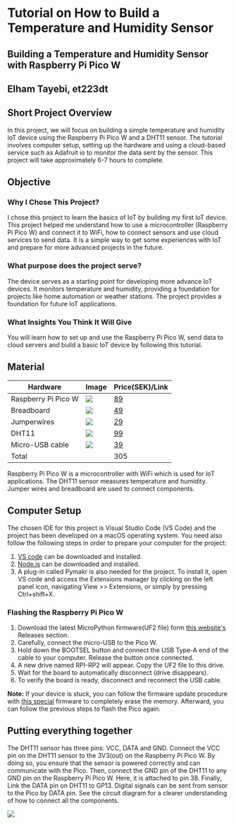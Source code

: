 # Tutorial on How to Build a Temperature and Humidity Sensor 

## Building a Temperature and Humidity Sensor with Raspberry Pi Pico W

## Elham Tayebi, et223dt

## Short Project Overview 
In this project, we will focus on building a simple temperature and humidity IoT device using the Raspberry Pi Pico W and a DHT11 sensor. The tutorial involves computer setup, setting up the hardware and using a cloud-based service such as Adafruit io to monitor the data sent by the sensor. This project will take approximately 6-7 hours to complete. 

## Objective 
### Why I Chose This Project?
I chose this project to learn the basics of IoT by building my first IoT device. This project helped me understand how to use a microcontroller (Raspberry Pi Pico W) and connect it to WiFi, how to connect sensors and use cloud services to send data. It is a simple way to get some experiences with IoT and prepare for more advanced projects in the future.

### What purpose does the project serve?
The device serves as a starting point for developing more advance IoT devices. It monitors temperature and humidity, providing a foundation for projects like home automation or weather stations. The project provides a foundation for future IoT applications. 

### What Insights You Think It Will Give

You will learn how to set up and use the Raspberry Pi Pico W, send data to cloud servers and build a basic IoT device by following this tutorial. 

## Material

| Hardware |Image| Price(SEK)/Link|
|----------|----------|----------|
|Raspberry Pi Pico W|    <img src="images/Rasp.jpg" />      |     [89](https://www.electrokit.com/raspberry-pi-pico-w)     |
|Breadboard    |       <img src="images/breadboard.jpg" />   |      [49](https://www.electrokit.com/kopplingsdack-400-anslutningar)   |
|Jumperwires     |      <img src="images/wires.png" />    |    [29](https://www.electrokit.com/labbsladd-20-pin-15cm-hane/hane)      |
|DHT11    |        <img src="images/DHT11.jpg" />  |        [99](https://www.amazon.se/AZDelivery-breakout-modul-Temperatursensor-fuktighetssensor-kompatibel/dp/B07CK598SZ/ref=asc_df_B07CK598SZ/?tag=shpngadsglede-21&linkCode=df0&hvadid=604528123148&hvpos=&hvnetw=g&hvrand=1784732445850451503&hvpone=&hvptwo=&hvqmt=&hvdev=c&hvdvcmdl=&hvlocint=&hvlocphy=1012442&hvtargid=pla-709785471256&mcid=fa9321191f2b374fba918f1bb28c8eda&th=1)  |
|Micro-USB cable    |  <img src="images/usb.png" />  |   [39](https://www.electrokit.com/usb-kabel-a-hane-micro-b-5p-hane-1.8m)      |
|Total    |          |   305       |

Raspberry Pi Pico W is a microcontroller with WiFi which is used for IoT applications. The DHT11 sensor measures temperature and humidity. Jumper wires and breadboard are used to connect components. 

## Computer Setup
The chosen IDE for this project is Visual Studio Code (VS Code) and the project has been developed on a macOS operating system. 
You need also follow the following steps in order to prepare your computer for the project:
1. [VS code](https://code.visualstudio.com/Download) can be downloaded and installed.
2. [Node.js](https://nodejs.org/en/download/package-manager) can be downloaded and installed.
3. A plug-in called Pymakr is also needed for the project. To install it, open VS code and access the Extensions manager by clicking on the left panel icon, navigating View >> Extensions, or simply by pressing Ctrl+shift+X. 

### Flashing the Raspberry Pi Pico W

1. Download the latest MicroPython firmware(UF2 file) form [this website's ](https://micropython.org/download/RPI_PICO_W/) Releases section.
2. Carefully, connect the micro-USB to the Pico W.
3. Hold down the BOOTSEL button and connect the USB Type-A end of the cable to your computer. Release the button once connected.
4. A new drive named RPI-RP2 will appear. Copy the UF2 file to this drive.
5. Wait for the board to automatically disconnect (drive disappears).
6. To verify the board is ready, disconnect and reconnect the USB cable.

**Note:**  If your device is stuck, you can follow the firmware update procedure with [this special](https://datasheets.raspberrypi.com/soft/flash_nuke.uf2) firmware to completely erase the memory. Afterward, you can follow the previous steps to flash the Pico again. 

## Putting everything together
The DHT11 sensor has three pins: VCC, DATA and GND. Connect the VCC pin on the DHT11 sensor to the 3V3(out) on the Raspberry Pi Pico W. By doing so, you ensure that the sensor is powered correctly and can communicate with the Pico. Then, connect the GND pin of the DHT11 to any GND pin on the Raspberry Pi Pico W. Here, it is attached to pin 38. Finally, Link the DATA pin on DHT11 to GP13. Digital signals can be sent from sensor to the Pico by DATA pin. See the circuit diagram for a clearer understanding of how to connect all the components. 

 <img src="images/circuit.JPG" />  

